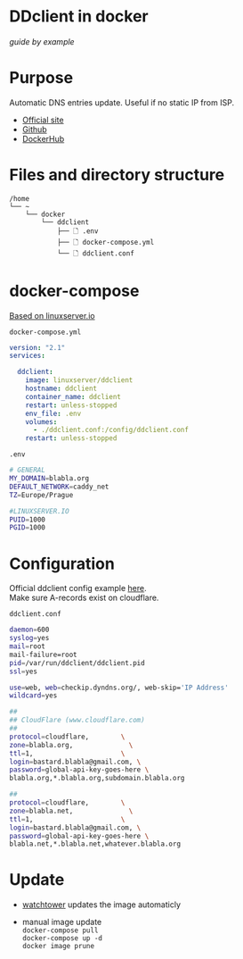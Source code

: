 # DDclient in docker

###### guide by example

# Purpose

Automatic DNS entries update. Useful if no static IP from ISP.

* [Official site](https://sourceforge.net/p/ddclient/wiki/usage/)
* [Github](https://github.com/ddclient/ddclient)
* [DockerHub](https://hub.docker.com/r/linuxserver/ddclient)

# Files and directory structure

```
/home
└── ~
    └── docker
        └── ddclient
            ├── 🗋 .env
            ├── 🗋 docker-compose.yml
            └── 🗋 ddclient.conf
```              

# docker-compose
  
[Based on linuxserver.io](https://hub.docker.com/r/linuxserver/ddclient)

`docker-compose.yml`

```yml
version: "2.1"
services:

  ddclient:
    image: linuxserver/ddclient
    hostname: ddclient
    container_name: ddclient
    restart: unless-stopped
    env_file: .env
    volumes:
      - ./ddclient.conf:/config/ddclient.conf
    restart: unless-stopped
```

`.env`

```bash
# GENERAL
MY_DOMAIN=blabla.org
DEFAULT_NETWORK=caddy_net
TZ=Europe/Prague

#LINUXSERVER.IO
PUID=1000
PGID=1000
```

# Configuration

Official ddclient config example
[here](https://github.com/ddclient/ddclient/blob/master/sample-etc_ddclient.conf).</br>
Make sure A-records exist on cloudflare.

`ddclient.conf`

```bash
daemon=600
syslog=yes
mail=root
mail-failure=root
pid=/var/run/ddclient/ddclient.pid
ssl=yes

use=web, web=checkip.dyndns.org/, web-skip='IP Address'
wildcard=yes

##
## CloudFlare (www.cloudflare.com)
##
protocol=cloudflare,        \
zone=blabla.org,              \
ttl=1,                      \
login=bastard.blabla@gmail.com, \
password=global-api-key-goes-here \
blabla.org,*.blabla.org,subdomain.blabla.org

##
protocol=cloudflare,        \
zone=blabla.net,              \
ttl=1,                      \
login=bastard.blabla@gmail.com, \
password=global-api-key-goes-here \
blabla.net,*.blabla.net,whatever.blabla.org
```

# Update

  * [watchtower](https://github.com/DoTheEvo/selfhosted-apps-docker/tree/master/watchtower)
   updates the image automaticly

  * manual image update</br>
    `docker-compose pull`</br>
    `docker-compose up -d`</br>
    `docker image prune`
